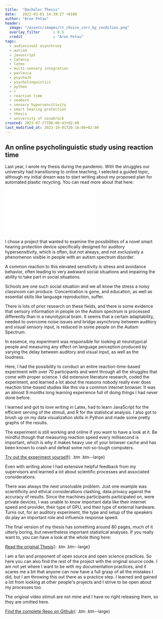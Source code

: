 ```yaml
---
title:  "Bachelor Thesis"
date:   2022-03-01 14:39:27 +0100
author: "Aron Petau"
header:
  image: "/assets/images/rt_choice_corr_by_condition.png"
  overlay_filter      : 0.5
  credit              : "Aron Petau"
tags:
  - audiovisual asynchrony
  - autism
  - javascript
  - latency
  - latex
  - multi-sensory integration
  - pavlovia
  - psychoJS
  - psycholinguistics
  - python
  - r
  - reaction time
  - seaborn
  - sensory hypersensitivity
  - smart hearing protection
  - thesis
  - university of osnabrück
created: 2023-07-27T00:00:43+02:00
last_modified_at: 2023-10-01T20:16:06+02:00
---
```

## An online psycholinguistic study using reaction time

Last year, I wrote my thesis during the pandemic. With the struggles our university had transitioning to online teaching, I selected a guided topic, although my initial dream was to start writing about my proposed plan for automated plastic recycling. You can read more about that here:

<embed src="/assets/documents/AronPetauBAThesis.pdf" type="application/pdf">

I chose a project that wanted to examine the possibilities of a novel smart hearing protection device specifically designed for auditory hypersensitivity, which is often, but not always, and not exclusively a phenomenon visible in people with an autism spectrum disorder.

A common reaction to this elevated sensitivity is stress and avoidance behavior, often leading to very awkward social situations and impairing the ability to take part in social situations.

Schools are one such social situation and we all know the stress a noisy classroom can produce. Concentration is gone, and education, as well as essential skills like language reproduction, suffer.

There is lots of prior research on these fields, and there is some evidence that sensory information in people on the Autism spectrum is processed differently than in a neurotypical brain. It seems that a certain adaptability, needed to overcome noise issues and bridge asynchrony between auditory and visual sensory input, is reduced in some people on the Autism Spectrum.

In essence, my experiment was responsible for looking at neurotypical people and measuring any effect on language perception produced by varying the delay between auditory and visual input, as well as the loudness.

Here, I had the possibility to conduct an entire reaction-time-based experiment with over 70 participants and went through all the struggles that come with proper science.
I did extensive literature research, coded the experiment, and learned a lot about the reasons nobody really ever does reaction time-based studies like this via a common internet browser.
It was an almost 9 months long learning experience full of doing things I had never done before.

I learned and got to love writing in Latex, had to learn JavaScript for the efficient serving of the stimuli, and R for the statistical analysis. I also got to brush up on my data visualization skills in Python and made some pretty graphs of the results.

The experiment is still working and online if you want to have a look at it. Be mindful though that measuring reaction speed every millisecond is important, which is why it makes heavy use of your browser cache and has been known to crash and defeat some not-so-tough computers.

[Try out the experiment yourself](https://moryscarter.com/vespr/pavlovia.php?folder=arontaupe&experiment=av_experiment/&id=public&researcher=aron){: .btn .btn--large}

Even with writing alone I had extensive helpful feedback from my supervisors and learned a lot about scientific processes and associated considerations.

There was always the next unsolvable problem. Just one example was scientificity and ethical considerations clashing, data privacy against the accuracy of results. Since the machines participants participated on, were private devices, I was unable to know important data like their internet speed and provider, their type of GPU, and their type of external hardware. Turns out, for an auditory experiment, the type and setup of the speakers do play an important role and influence response speed.

The final version of my thesis has something around 80 pages, much of it utterly boring, but nevertheless important statistical analyses.
If you really want to, you can have a look at the whole thing here:

[Read the original Thesis](https://github.com/arontaupe/asynchrony_thesis/blob/main/AronPetauBAThesis.pdf
){: .btn .btn--large}

I am a fan and proponent of open source and open science practices.
So here you can also find the rest of the project with the original source code.
I am not yet where I want to be with my documentation practices, and it scares me a bit that anyone can now have a full grasp of all the mistakes I did, but I am throwing this out there as a practice step. I learned and gained a lot from looking at other people's projects and I strive to be open about my processes too.

The original video stimuli are not mine and I have no right releasing them, so they are omitted here.

[Find the complete Repo on Github](https://github.com/arontaupe/asynchrony_thesis
){: .btn .btn--large}
